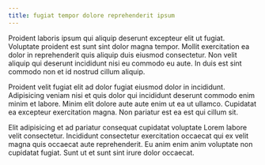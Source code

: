 ```yaml
---
title: fugiat tempor dolore reprehenderit ipsum
---
```


Proident laboris ipsum qui aliquip deserunt excepteur elit ut fugiat. Voluptate proident est sunt sint dolor magna tempor. Mollit exercitation ea dolor in reprehenderit quis aliquip duis eiusmod consectetur. Non velit aliquip qui deserunt incididunt nisi eu commodo eu aute. In duis est sint commodo non et id nostrud cillum aliquip.

Proident velit fugiat elit ad dolor fugiat eiusmod dolor in incididunt. Adipisicing veniam nisi et quis dolor qui incididunt deserunt commodo enim minim et labore. Minim elit dolore aute aute enim ut ea ut ullamco. Cupidatat ea excepteur exercitation magna. Non pariatur est ea est qui cillum sit.

Elit adipisicing et ad pariatur consequat cupidatat voluptate Lorem labore velit consectetur. Incididunt consectetur exercitation occaecat qui ex velit magna quis occaecat aute reprehenderit. Eu anim enim anim voluptate non cupidatat fugiat. Sunt ut et sunt sint irure dolor occaecat.